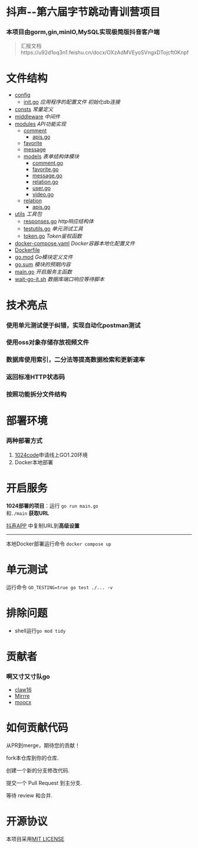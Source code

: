# **抖声--第六届字节跳动青训营项目**


### 本项目由gorm,gin,minIO,MySQL实现极简版抖音客户端
>汇报文档https://u92d1oq3n1.feishu.cn/docx/OXzAdMVEyoSVngxDTojcft0Knpf

# 文件结构


- [config](config)
   - [init.go](config/init.go)             *应用程序的配置文件 初始化db连接*
- [consts](consts)  *常量定义*
- [middleware](middleware) *中间件*
- [modules](modules)   *API功能实现*
  - [comment](modules/comment) 
     - [apis.go](modules/apis.go)       
   -  [favorite](modules/apis.go)   
   -  [message](modules/apis.go) 
   - [models](modules) *表单结构体模块*
      - [comment.go](modules/models/comment.go)  
      - [favorite.go](modules/models/favorite.go)   
      - [message.go](modules/models/message.go)   
      - [relation.go](modules/models/relation.go)        
      - [user.go](modules/models/user.go)   
      - [video.go](modules/models/video.go)   
   - [relation](modules/relation)
     - [apis.go](modules/apis.go) 
- [utils](utils) *工具包*
   - [responses.go](utils/responses.go) *http响应结构体*
   - [testutils.go](utils/testutils.go)  *单元测试工具* 
   - [token.go](utils/token.go) *Token鉴权函数*
- [docker-compose.yaml](docker-compose.yaml) *Docker容器本地化配置文件*
- [Dockerfile](Dockerfile)
- [go.mod](go.mod) *Go模块定义文件*   
- [go.sum](go.sum)  *模块的预期内容*
- [main.go](main.go) *开启服务主函数*
- [wait-go-it.sh](wait-go-it.sh) *数据库端口响应等待脚本*
 
# 技术亮点
  ### 使用单元测试便于纠错，实现自动化postman测试
  ### 使用oss对象存储存放视频文件
  ### 数据库使用索引，二分法等提高数据检索和更新速率
  ### 返回标准HTTP状态码
  ### 按照功能拆分文件结构



# 部署环境
### 两种部署方式
 1. [1024code](https://1024code.com/)申请线上GO1.20环境
 2.  Docker本地部署

 

# 开启服务

 **1024部署的项目**：运行  `go run main.go`   
 和`./main` **获取URL** 
 
 [抖声APP](https://bytedance.feishu.cn/docs/doccnM9KkBAdyDhg8qaeGlIz7S7#) 中复制URL到**高级设置**
 
 ---
  本地Docker部署运行命令    `docker compose up `

# 单元测试

运行命令 `GO_TESTING=true go test ./... -v`

# 排除问题

-  shell运行`go mod tidy`

# 贡献者
### 啊又寸又寸队go
- [claw16](https://github.com/claw16)
- [Mirrre](https://github.com/Mirrre)
- [moocx](https://github.com/moocx)

# 如何贡献代码
从PR到merge，期待您的贡献！

fork本仓库到你的仓库.

创建一个新的分支修改代码.

提交一个 Pull Request 到主分支.

等待 review 和合并.
# 开源协议
本项目采用[MIT LICENSE](LICENSE)
